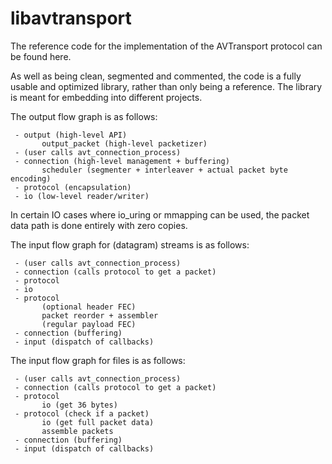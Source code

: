 # libavtransport

The reference code for the implementation of the AVTransport protocol can be found here.

As well as being clean, segmented and commented, the code is a fully usable and optimized library,
rather than only being a reference.
The library is meant for embedding into different projects.

The output flow graph is as follows:

```
 - output (high-level API)
       output_packet (high-level packetizer)
 - (user calls avt_connection_process)
 - connection (high-level management + buffering)
       scheduler (segmenter + interleaver + actual packet byte encoding)
 - protocol (encapsulation)
 - io (low-level reader/writer)
```

In certain IO cases where io_uring or mmapping can be used, the packet data path is done
entirely with zero copies.

The input flow graph for (datagram) streams is as follows:
```
 - (user calls avt_connection_process)
 - connection (calls protocol to get a packet)
 - protocol
 - io
 - protocol
       (optional header FEC)
       packet reorder + assembler
       (regular payload FEC)
 - connection (buffering)
 - input (dispatch of callbacks)
```

The input flow graph for files is as follows:
```
 - (user calls avt_connection_process)
 - connection (calls protocol to get a packet)
 - protocol
       io (get 36 bytes)
 - protocol (check if a packet)
       io (get full packet data)
       assemble packets
 - connection (buffering)
 - input (dispatch of callbacks)
```
